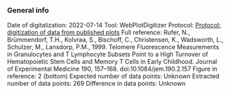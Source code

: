 ### General info
Date of digitalization: 2022-07-14
Tool: WebPlotDigitizer
Protocol: [Protocol: digitization of data from published plots](https://docs.google.com/document/d/1_1nBvEXhtbIPfT8JFYNABqFKIYmOwIC3PvEwoC4pKlM/edit?usp=sharing)
Full reference: Rufer, N., Brümmendorf, T.H., Kolvraa, S., Bischoff, C., Christensen, K., Wadsworth, L., Schulzer, M., Lansdorp, P.M., 1999. Telomere Fluorescence Measurements in Granulocytes and T Lymphocyte Subsets Point to a High Turnover of Hematopoietic Stem Cells and Memory T Cells in Early Childhood. Journal of Experimental Medicine 190, 157–168. doi:10.1084/jem.190.2.157
Figure in reference: 2 (bottom)
Expected number of data points: Unknown
Extracted number of data points: 269
Difference in data points: Unknown